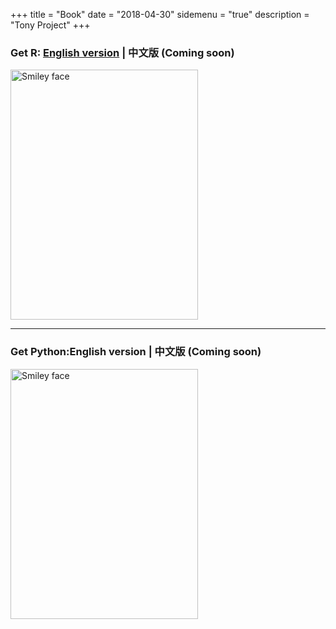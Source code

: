 +++
title = "Book"
date = "2018-04-30"
sidemenu = "true"
description = "Tony Project"
+++


###  Get R: [English version](./Get_R/index.html) | 中文版 (Coming soon)

<img src="/img/Get_R_Cover.png" alt="Smiley face" height="400" width="300">






---------------------------------------------------------------------
### Get Python:English version | 中文版 (Coming soon)

<img src="/img/get_python_cover.png" alt="Smiley face" height="400" width="300">
